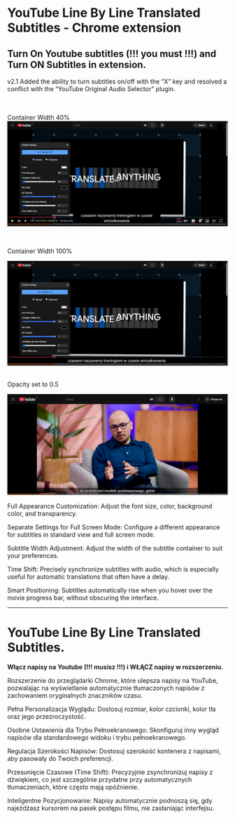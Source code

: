 # YouTube Line By Line Translated Subtitles - Chrome extension
## Turn On Youtube subtitles (!!! you must !!!) and Turn ON Subtitles in extension.

v2.1 Added the ability to turn subtitles on/off with the “X” key and resolved a conflict with the “YouTube Original Audio Selector” plugin.
<br>
<br>
<br>

Container Width 40%
![1](images/1.png)

<br>

Container Width 100%

![2](images/2.png)

<br>
Opacity set to 0.5

![opacity05](images/opacity05.png)

Full Appearance Customization: Adjust the font size, color, background color, and transparency.

Separate Settings for Full Screen Mode: Configure a different appearance for subtitles in standard view and full screen mode.

Subtitle Width Adjustment: Adjust the width of the subtitle container to suit your preferences.

Time Shift: Precisely synchronize subtitles with audio, which is especially useful for automatic translations that often have a delay.

Smart Positioning: Subtitles automatically rise when you hover over the movie progress bar, without obscuring the interface.

*********************************************************************************
# YouTube Line By Line Translated Subtitles. #

**Włącz napisy na Youtube (!!! musisz !!!) i WŁĄCZ napisy w rozszerzeniu.**

Rozszerzenie do przeglądarki Chrome, które ulepsza napisy na YouTube, pozwalając na wyświetlanie automatycznie tłumaczonych napisów z zachowaniem oryginalnych znaczników czasu. 

Pełna Personalizacja Wyglądu: Dostosuj rozmiar, kolor czcionki, kolor tła oraz jego przezroczystość.

Osobne Ustawienia dla Trybu Pełnoekranowego: Skonfiguruj inny wygląd napisów dla standardowego widoku i trybu pełnoekranowego.

Regulacja Szerokości Napisów: Dostosuj szerokość kontenera z napisami, aby pasowały do Twoich preferencji.

Przesunięcie Czasowe (Time Shift): Precyzyjnie zsynchronizuj napisy z dźwiękiem, co jest szczególnie przydatne przy automatycznych tłumaczeniach, które często mają opóźnienie.

Inteligentne Pozycjonowanie: Napisy automatycznie podnoszą się, gdy najeżdżasz kursorem na pasek postępu filmu, nie zasłaniając interfejsu.
